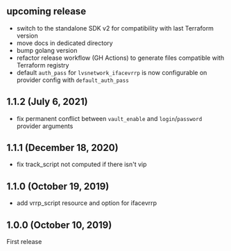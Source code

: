 <!-- markdownlint-disable-file MD041 -->
## upcoming release

* switch to the standalone SDK v2 for compatibility with last Terraform version
* move docs in dedicated directory
* bump golang version
* refactor release workflow (GH Actions) to generate files compatible with Terraform registry
* default `auth_pass` for `lvsnetwork_ifacevrrp` is now configurable on provider config with `default_auth_pass`

## 1.1.2 (July 6, 2021)

* fix permanent conflict between `vault_enable` and `login`/`password` provider arguments

## 1.1.1 (December 18, 2020)

* fix track_script not computed if there isn't vip

## 1.1.0 (October 19, 2019)

* add vrrp_script resource and option for ifacevrrp

## 1.0.0 (October 10, 2019)

First release
